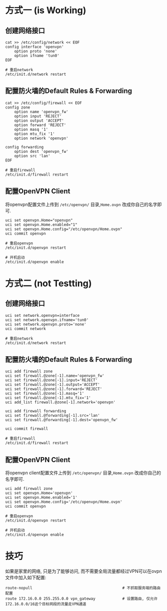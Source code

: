 # 方式一 (is Working)
## 创建网络接口

```
cat >> /etc/config/network << EOF
config interface 'openvpn'
    option proto 'none'
    option ifname 'tun0'
EOF

# 重启network
/etc/init.d/network restart
```

## 配置防火墙的Default Rules & Forwarding

```
cat >> /etc/config/firewall << EOF
config zone
    option name 'openvpn_fw'
    option input 'REJECT'
    option output 'ACCEPT'
    option forward 'REJECT'
    option masq '1'
    option mtu_fix '1'
    option network 'openvpn'

config forwarding                               
    option dest 'openvpn_fw'                    
    option src 'lan' 
EOF

# 重启firewall
/etc/init.d/firewall restart
```

## 配置OpenVPN Client

将openvpn配置文件上传到 `/etc/openvpn/` 目录,`Home.ovpn` 改成你自己的名字即可.

```
uci set openvpn.Home="openvpn"
uci set openvpn.Home.enabled="1"
uci set openvpn.Home.config="/etc/openvpn/Home.ovpn"
uci commit openvpn 

# 重启openvpn
/etc/init.d/openvpn restart

# 开机启动
/etc/init.d/openvpn enable
```



# 方式二 (not Testting)
## 创建网络接口

```
uci set network.openvpn=interface
uci set network.openvpn.ifname='tun0'
uci set network.openvpn.proto='none'
uci commit network

# 重启network
/etc/init.d/network restart
```

## 配置防火墙的Default Rules & Forwarding

```
uci add firewall zone
uci set firewall.@zone[-1].name='openvpn_fw'
uci set firewall.@zone[-1].input='REJECT'
uci set firewall.@zone[-1].output='ACCEPT'
uci set firewall.@zone[-1].forward='REJECT'
uci set firewall.@zone[-1].masq='1'
uci set firewall.@zone[-1].mtu_fix='1'
uci add_list firewall.@zone[-1].network='openvpn'

uci add firewall forwarding
uci set firewall.@forwarding[-1].src='lan'
uci set firewall.@forwarding[-1].dest='openvpn_fw'

uci commit firewall

# 重启firewall
/etc/init.d/firewall restart
```

## 配置OpenVPN Client

将openvpn client配置文件上传到 `/etc/openvpn/` 目录,`Home.ovpn` 改成你自己的名字即可.

```
uci add firewall zone
uci set openvpn.Home='openvpn'
uci set openvpn.Home.enabled='1'
uci set openvpn.Home.config='/etc/openvpn/Home.ovpn'
uci commit openvpn 

# 重启openvpn
/etc/init.d/openvpn restart

# 开机启动
/etc/init.d/openvpn enable
```

# 技巧

如果是家里的网络, 只是为了能够访问, 而不需要全局流量都经过VPN可以在ovpn文件中加入如下配置:

```
route-nopull                                        # 不抓取服务端的路由配置
route 172.16.0.0 255.255.0.0 vpn_gateway            # 设置路由, 仅允许172.16.0.0/16这个目标网段的流量走VPN通道
```

